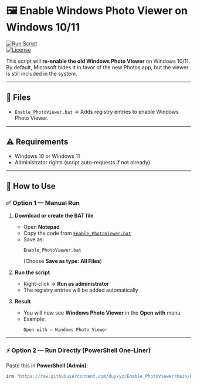 # 🖼️ Enable Windows Photo Viewer on Windows 10/11

[![Run Script](https://img.shields.io/badge/Run%20Directly-PowerShell-blue?logo=powershell)](#-option-2--run-directly-powershell-one-liner)  
[![License](https://img.shields.io/badge/license-MIT-green.svg)](LICENSE)

This script will **re-enable the old Windows Photo Viewer** on Windows 10/11.  
By default, Microsoft hides it in favor of the new Photos app, but the viewer is still included in the system.

---

## 📂 Files

- `Enable_PhotoViewer.bat` → Adds registry entries to enable Windows Photo Viewer.

---

## ⚠️ Requirements

- Windows 10 or Windows 11  
- Administrator rights (script auto-requests if not already)

---

## 🚀 How to Use

### ✅ Option 1 — Manual Run
1. **Download or create the BAT file**
   - Open **Notepad**
   - Copy the code from [`Enable_PhotoViewer.bat`](Enable_PhotoViewer.bat)
   - Save as:
     ```
     Enable_PhotoViewer.bat
     ```
     (Choose **Save as type: All Files**)

2. **Run the script**
   - Right-click → **Run as administrator**  
   - The registry entries will be added automatically

3. **Result**
   - You will now see **Windows Photo Viewer** in the **Open with** menu  
   - Example:  
     ```
     Open with → Windows Photo Viewer
     ```

---

### ⚡ Option 2 — Run Directly (PowerShell One-Liner)

Paste this in **PowerShell (Admin)**:

```powershell
irm "https://raw.githubusercontent.com/duyxyz/Enable_PhotoViewer/main/Enable_PhotoViewer.BAT" -OutFile "$env:TEMP\Enable_PhotoViewer.bat"; Start-Process "$env:TEMP\Enable_PhotoViewer.bat" -Verb RunAs
